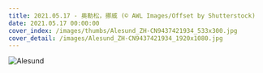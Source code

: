 ```yaml
---
title: 2021.05.17 - 奥勒松，挪威 (© AWL Images/Offset by Shutterstock)
date: 2021.05.17 00:00:00
cover_index: /images/thumbs/Alesund_ZH-CN9437421934_533x300.jpg
cover_detail: /images/Alesund_ZH-CN9437421934_1920x1080.jpg
---
```


![Alesund](/images/Alesund_ZH-CN9437421934_1920x1080.jpg)
